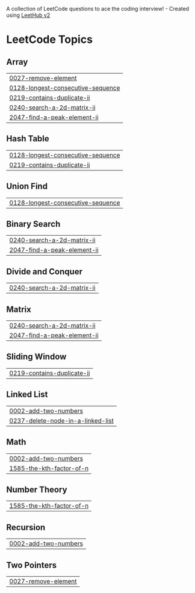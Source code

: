 A collection of LeetCode questions to ace the coding interview! - Created using [LeetHub v2](https://github.com/arunbhardwaj/LeetHub-2.0)
<!---LeetCode Topics Start-->
# LeetCode Topics
## Array
|  |
| ------- |
| [0027-remove-element](https://github.com/Harshu0516/Leetcode/tree/master/0027-remove-element) |
| [0128-longest-consecutive-sequence](https://github.com/Harshu0516/Leetcode/tree/master/0128-longest-consecutive-sequence) |
| [0219-contains-duplicate-ii](https://github.com/Harshu0516/Leetcode/tree/master/0219-contains-duplicate-ii) |
| [0240-search-a-2d-matrix-ii](https://github.com/Harshu0516/Leetcode/tree/master/0240-search-a-2d-matrix-ii) |
| [2047-find-a-peak-element-ii](https://github.com/Harshu0516/Leetcode/tree/master/2047-find-a-peak-element-ii) |
## Hash Table
|  |
| ------- |
| [0128-longest-consecutive-sequence](https://github.com/Harshu0516/Leetcode/tree/master/0128-longest-consecutive-sequence) |
| [0219-contains-duplicate-ii](https://github.com/Harshu0516/Leetcode/tree/master/0219-contains-duplicate-ii) |
## Union Find
|  |
| ------- |
| [0128-longest-consecutive-sequence](https://github.com/Harshu0516/Leetcode/tree/master/0128-longest-consecutive-sequence) |
## Binary Search
|  |
| ------- |
| [0240-search-a-2d-matrix-ii](https://github.com/Harshu0516/Leetcode/tree/master/0240-search-a-2d-matrix-ii) |
| [2047-find-a-peak-element-ii](https://github.com/Harshu0516/Leetcode/tree/master/2047-find-a-peak-element-ii) |
## Divide and Conquer
|  |
| ------- |
| [0240-search-a-2d-matrix-ii](https://github.com/Harshu0516/Leetcode/tree/master/0240-search-a-2d-matrix-ii) |
## Matrix
|  |
| ------- |
| [0240-search-a-2d-matrix-ii](https://github.com/Harshu0516/Leetcode/tree/master/0240-search-a-2d-matrix-ii) |
| [2047-find-a-peak-element-ii](https://github.com/Harshu0516/Leetcode/tree/master/2047-find-a-peak-element-ii) |
## Sliding Window
|  |
| ------- |
| [0219-contains-duplicate-ii](https://github.com/Harshu0516/Leetcode/tree/master/0219-contains-duplicate-ii) |
## Linked List
|  |
| ------- |
| [0002-add-two-numbers](https://github.com/Harshu0516/Leetcode/tree/master/0002-add-two-numbers) |
| [0237-delete-node-in-a-linked-list](https://github.com/Harshu0516/Leetcode/tree/master/0237-delete-node-in-a-linked-list) |
## Math
|  |
| ------- |
| [0002-add-two-numbers](https://github.com/Harshu0516/Leetcode/tree/master/0002-add-two-numbers) |
| [1585-the-kth-factor-of-n](https://github.com/Harshu0516/Leetcode/tree/master/1585-the-kth-factor-of-n) |
## Number Theory
|  |
| ------- |
| [1585-the-kth-factor-of-n](https://github.com/Harshu0516/Leetcode/tree/master/1585-the-kth-factor-of-n) |
## Recursion
|  |
| ------- |
| [0002-add-two-numbers](https://github.com/Harshu0516/Leetcode/tree/master/0002-add-two-numbers) |
## Two Pointers
|  |
| ------- |
| [0027-remove-element](https://github.com/Harshu0516/Leetcode/tree/master/0027-remove-element) |
<!---LeetCode Topics End-->